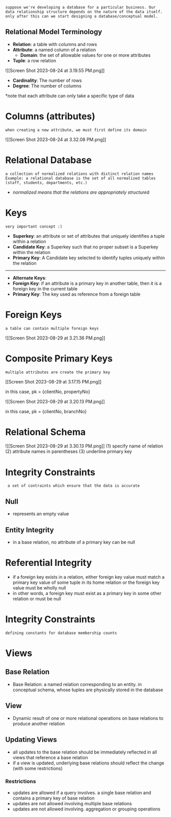 	suppose we're developing a database for a particular business. Our data relationship structure depends on the nature of the data itself. only after this can we start designing a database/conceptual model. 

## Relational Model Terminology 

- **Relation**: a table with columns and rows 
- **Attribute**: a named column of a relation
	- **Domain**: the set of allowable values for one or more attributes 
- **Tuple**: a row relation 

![[Screen Shot 2023-08-24 at 3.19.55 PM.png]]   

- **Cardinality**: The number of rows 
- **Degree**: The number of columns 

*note that each attribute can only take a specific type of data 

# Columns (attributes)
	when creating a new attribute, we must first define its domain 

![[Screen Shot 2023-08-24 at 3.32.08 PM.png]]

# Relational Database
	a collection of normalized relations with distinct relation names
	Example: a relational database is the set of all normalized tables (staff, students, departments, etc.)

- *normalized means that the relations are appropriately structure*d
# Keys 
	very important concept :)

- **Superkey**: an attribute or set of attributes that uniquely identifies a tuple within a relation 
- **Candidate Key**: a Superkey such that no proper subset is a Superkey within the relation 
- **Primary Key**: A Candidate key selected to identify tuples uniquely within the relation 
-------------------------------------------------------------
- **Alternate Keys**:  
- **Foreign Key**: if an attribute is a primary key in another table, then it is a foreign key in the current table
- **Primary Key**: The key used as reference from a foreign table 

# Foreign Keys
	a table can contain multiple foreign keys 

![[Screen Shot 2023-08-29 at 3.21.36 PM.png]]


# Composite Primary Keys
	multiple attributes are create the primary key
[[Screen Shot 2023-08-29 at 3.17.15 PM.png]]

in this case, pk = {clientNo, propertyNo} 

![[Screen Shot 2023-08-29 at 3.20.13 PM.png]]

in this case, pk = {clientNo, branchNo} 

# Relational Schema 

![[Screen Shot 2023-08-29 at 3.30.13 PM.png]]
(1) specify name of relation
(2) attribute names in parentheses
(3) underline primary key 

# Integrity Constraints 
	 a set of contraints which ensure that the data is accurate 
## Null
- represents an empty value 
## Entity Integrity
- in a base relation, no attribute of a primary key can be null 
# Referential Integrity 
- if a foreign key exists in a relation, either foreign key value must match a primary key value of some tuple in its home relation or the foreign key value must be wholly null 
- in other words, a foreign key must exist as a primary key in some other relation or must be null

# Integrity Constraints  
	defining constants for database membership counts 
# Views  

## Base Relation 
- Base Relation: a named relation corresponding to an entity. in conceptual schema, whose tuples are physically stored in the database 
## View 
- Dynamic result of one or more relational operations on base relations to produce another relation 
## Updating Views
- all updates to the base relation should be immediately reflected in all views that reference a base relation
- if a view is updated, underlying base relations should reflect the change (with some restrictions)
### Restrictions 
- updates are allowed if  a query involves. a single base relation and contains a primary key of base relation
- updates  are not allowed involving multiple base relations
- updates are not allowed involving. aggregation or grouping operations 
